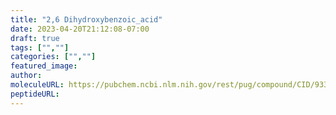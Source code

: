 ```yaml
---
title: "2,6 Dihydroxybenzoic_acid"
date: 2023-04-20T21:12:08-07:00
draft: true
tags: ["",""]
categories: ["",""]
featured_image: 
author: 
moleculeURL: https://pubchem.ncbi.nlm.nih.gov/rest/pug/compound/CID/9338/record/SDF/?record_type=3d&response_type=display
peptideURL:
---
```

